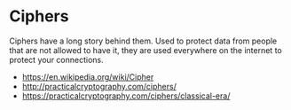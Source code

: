 # Ciphers

Ciphers have a long story behind them.
Used to protect data from people that are not allowed to have it, they are used everywhere on the internet to protect your connections.

* <https://en.wikipedia.org/wiki/Cipher>
* <http://practicalcryptography.com/ciphers/>
* <https://practicalcryptography.com/ciphers/classical-era/>
